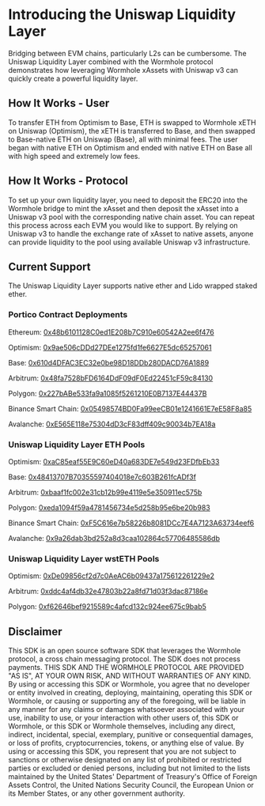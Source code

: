 # Introducing the Uniswap Liquidity Layer

Bridging between EVM chains, particularly L2s can be cumbersome. The Uniswap Liquidity Layer combined with the Wormhole protocol demonstrates how leveraging Wormhole xAssets with Uniswap v3 can quickly create a powerful liquidity layer.

## How It Works - User

To transfer ETH from Optimism to Base, ETH is swapped to Wormhole xETH on Uniswap (Optimism), the xETH is transferred to Base, and then swapped to Base-native ETH on Uniswap (Base), all with minimal fees. The user began with native ETH on Optimism and ended with native ETH on Base all with high speed and extremely low fees.

## How It Works - Protocol

To set up your own liquidity layer, you need to deposit the ERC20 into the Wormhole bridge to mint the xAsset and then deposit the xAsset into a Uniswap v3 pool with the corresponding native chain asset. You can repeat this process across each EVM you would like to support. By relying on Uniswap v3 to handle the exchange rate of xAsset to native assets, anyone can provide liquidity to the pool using available Uniswap v3 infrastructure.

## Current Support

The Uniswap Liquidity Layer supports native ether and Lido wrapped staked ether.

### Portico Contract Deployments

Ethereum: [0x48b6101128C0ed1E208b7C910e60542A2ee6f476](https://etherscan.io/address/0x48b6101128C0ed1E208b7C910e60542A2ee6f476)

Optimism: [0x9ae506cDDd27DEe1275fd1fe6627E5dc65257061](https://optimistic.etherscan.io/address/0x9ae506cDDd27DEe1275fd1fe6627E5dc65257061#code)

Base: [0x610d4DFAC3EC32e0be98D18DDb280DACD76A1889](https://basescan.org/address/0x610d4DFAC3EC32e0be98D18DDb280DACD76A1889)

Arbitrum: [0x48fa7528bFD6164DdF09dF0Ed22451cF59c84130](https://arbiscan.io/address/0x48fa7528bFD6164DdF09dF0Ed22451cF59c84130)

Polygon: [0x227bABe533fa9a1085f5261210E0B7137E44437B](https://polygonscan.com/address/0x227bABe533fa9a1085f5261210E0B7137E44437B)

Binance Smart Chain: [0x05498574BD0Fa99eeCB01e1241661E7eE58F8a85](https://bscscan.com/address/0x05498574BD0Fa99eeCB01e1241661E7eE58F8a85)

Avalanche: [0xE565E118e75304dD3cF83dff409c90034b7EA18a](https://snowtrace.io/address/0xE565E118e75304dD3cF83dff409c90034b7EA18a)


### Uniswap Liquidity Layer ETH Pools

Optimism: [0xaC85eaf55E9C60eD40a683DE7e549d23FDfbEb33](https://optimistic.etherscan.io/address/0xaC85eaf55E9C60eD40a683DE7e549d23FDfbEb33#code)

Base: [0x48413707B70355597404018e7c603B261fcADf3f](https://basescan.org/address/0x48413707B70355597404018e7c603B261fcADf3f)

Arbitrum: [0xbaaf1fc002e31cb12b99e4119e5e350911ec575b](https://arbiscan.io/address/0xbaaf1fc002e31cb12b99e4119e5e350911ec575b)

Polygon: [0xeda1094f59a4781456734e5d258b95e6be20b983](https://polygonscan.com/address/0xeda1094f59a4781456734e5d258b95e6be20b983)

Binance Smart Chain: [0xF5C616e7b58226b8081DCc7E4A7123A63734eef6](https://bscscan.com/address/0xF5C616e7b58226b8081DCc7E4A7123A63734eef6)

Avalanche: [0x9a26dab3bd252a8d3caa102864c57706485586db](https://snowtrace.io/address/0x9a26dab3bd252a8d3caa102864c57706485586db)


### Uniswap Liquidity Layer wstETH Pools

Optimism: [0xDe09856cf2d7c0AeAC6b09437a175612261229e2](https://optimistic.etherscan.io/address/0xDe09856cf2d7c0AeAC6b09437a175612261229e2#code)

Arbitrum: [0xddc4af4db32e47803b22a8fd71d03f3dac87186e](https://arbiscan.io/address/0xddc4af4db32e47803b22a8fd71d03f3dac87186e)

Polygon: [0xf62646bef9215589c4afcd132c924ee675c9bab5](https://polygonscan.com/address/0xf62646bef9215589c4afcd132c924ee675c9bab5)

## Disclaimer

This SDK is an open source software SDK that leverages the Wormhole protocol, a cross chain messaging protocol. The SDK does not process payments. THIS SDK AND THE WORMHOLE PROTOCOL ARE PROVIDED "AS IS", AT YOUR OWN RISK, AND WITHOUT WARRANTIES OF ANY KIND. By using or accessing this SDK or Wormhole, you agree that no developer or entity involved in creating, deploying, maintaining, operating this SDK or Wormhole, or causing or supporting any of the foregoing, will be liable in any manner for any claims or damages whatsoever associated with your use, inability to use, or your interaction with other users of, this SDK or Wormhole, or this SDK or Wormhole themselves, including any direct, indirect, incidental, special, exemplary, punitive or consequential damages, or loss of profits, cryptocurrencies, tokens, or anything else of value. By using or accessing this SDK, you represent that you are not subject to sanctions or otherwise designated on any list of prohibited or restricted parties or excluded or denied persons, including but not limited to the lists maintained by the United States' Department of Treasury's Office of Foreign Assets Control, the United Nations Security Council, the European Union or its Member States, or any other government authority.
